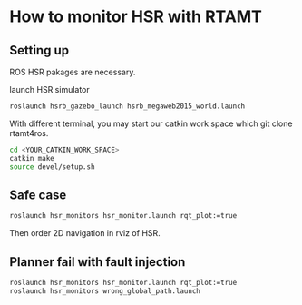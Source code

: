# How to monitor HSR with RTAMT

## Setting up

ROS HSR pakages are necessary.

launch HSR simulator

```bash
roslaunch hsrb_gazebo_launch hsrb_megaweb2015_world.launch
```

With different terminal, you may start our catkin work space which git clone rtamt4ros.

```bash
cd <YOUR_CATKIN_WORK_SPACE>
catkin_make
source devel/setup.sh
```

## Safe case

```bash
roslaunch hsr_monitors hsr_monitor.launch rqt_plot:=true
```

Then order 2D navigation in rviz of HSR.

## Planner fail with fault injection

```bash
roslaunch hsr_monitors hsr_monitor.launch rqt_plot:=true
roslaunch hsr_monitors wrong_global_path.launch
```
